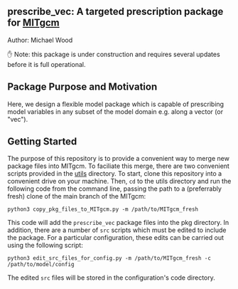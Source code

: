 ## prescribe_vec: A targeted prescription package for [MITgcm](https://github.com/MITgcm/MITgcm)

Author: Michael Wood

:raised_hand: Note: this package is under construction and requires several updates before it is full operational. 

## Package Purpose and Motivation
Here, we design a flexible model package which is capable of prescribing model variables in any subset of the model domain e.g. along a vector (or "vec"). 

## Getting Started
The purpose of this repository is to provide a convenient way to merge new package files into MITgcm. To faciliate this merge, there are two convenient scripts provided in the [utils](https://github.com/mhwood/prescribe_vec/tree/main/utils) directory. To start, clone this repository into a convenient drive on your machine. Then, `cd` to the utils directory and run the following code from the command line, passing the path to a (preferrably fresh) clone of the main branch of the MITgcm:
```
python3 copy_pkg_files_to_MITgcm.py -m /path/to/MITgcm_fresh
```
This code will add the ```prescribe_vec``` package files into the pkg directory. In addition, there are a number of ```src``` scripts which must be edited to include the package. For a particular configuration, these edits can be carried out using the following script:
```
python3 edit_src_files_for_config.py -m /path/to/MITgcm_fresh -c /path/to/model/config
```
The edited ```src``` files will be stored in the configuration's code directory.
